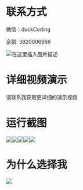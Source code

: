# 联系方式

微信：duckCoding

企鹅: 3820006966

![在这里插入图片描述](http://upload.cxycsx.vip/91ab4bcb4f2c4c6db86365bb6d6e9c62.jpeg)

# 详细视频演示

请联系我获取更详细的演示视频

# 运行截图

![](http://www.bysj52.com/uploadfile/ueditor/image/202306/%E6%AF%95%E8%AE%BEssm389%E6%A0%A1%E5%9B%AD%E6%B4%BB%E5%8A%A8%E8%B5%84%E8%AE%AF%E7%BD%91+vue%E6%AF%95%E4%B8%9A%E8%AE%BE%E8%AE%A1/3.png)![](http://www.bysj52.com/uploadfile/ueditor/image/202306/%E6%AF%95%E8%AE%BEssm389%E6%A0%A1%E5%9B%AD%E6%B4%BB%E5%8A%A8%E8%B5%84%E8%AE%AF%E7%BD%91+vue%E6%AF%95%E4%B8%9A%E8%AE%BE%E8%AE%A1/2.png)![](http://www.bysj52.com/uploadfile/ueditor/image/202306/%E6%AF%95%E8%AE%BEssm389%E6%A0%A1%E5%9B%AD%E6%B4%BB%E5%8A%A8%E8%B5%84%E8%AE%AF%E7%BD%91+vue%E6%AF%95%E4%B8%9A%E8%AE%BE%E8%AE%A1/4.png)![](http://www.bysj52.com/uploadfile/ueditor/image/202306/%E6%AF%95%E8%AE%BEssm389%E6%A0%A1%E5%9B%AD%E6%B4%BB%E5%8A%A8%E8%B5%84%E8%AE%AF%E7%BD%91+vue%E6%AF%95%E4%B8%9A%E8%AE%BE%E8%AE%A1/1.png)![](http://www.bysj52.com/uploadfile/ueditor/image/202306/%E6%AF%95%E8%AE%BEssm389%E6%A0%A1%E5%9B%AD%E6%B4%BB%E5%8A%A8%E8%B5%84%E8%AE%AF%E7%BD%91+vue%E6%AF%95%E4%B8%9A%E8%AE%BE%E8%AE%A1/5.png)

# 为什么选择我

![](http://upload.cxycsx.vip/%E7%A8%8B%E5%BA%8F%E8%AE%BE%E8%AE%A1.png)

